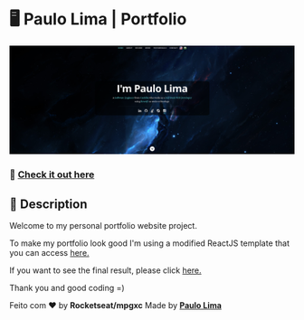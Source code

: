 # 🖥️ Paulo Lima | Portfolio

![ReactJS Resume Website](./src/assets/images/readme.png?raw=true "ReactJS Resume Website")

### 🔗️ <a href="https://paulophlp.github.io/portfolio/">Check it out here</a> 

## 🔎️ Description
Welcome to my personal portfolio website project.

To make my portfolio look good I'm using a modified ReactJS template that you can access <a href="https://github.com/tbakerx/react-resume-template">here.</a>

If you want to see the final result, please click <a href="https://paulophlp.github.io/portfolio/">here.</a>

Thank you and good coding =)

Feito com ❤️ by **Rocketseat/mpgxc**
Made by **<a href="https://paulophlp.github.io/portfolio/">Paulo Lima</a>**
